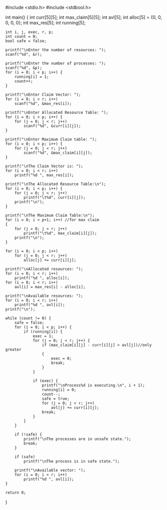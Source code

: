 #include <stdio.h>
#include <stdbool.h>
 
int main() {
    int curr[5][5];
    int max_claim[5][5];
    int avl[5];
    int alloc[5] = {0, 0, 0, 0, 0};
    int max_res[5];
    int running[5];
 
    int i, j, exec, r, p;
    int count = 0;
    bool safe = false;
 
    printf("\nEnter the number of resources: ");
    scanf("%d", &r);
 
    printf("\nEnter the number of processes: ");
    scanf("%d", &p);
    for (i = 0; i < p; i++) {
        running[i] = 1;
        count++;
    }
 
    printf("\nEnter Claim Vector: ");
    for (i = 0; i < r; i++)
        scanf("%d", &max_res[i]);
 
    printf("\nEnter Allocated Resource Table: ");
    for (i = 0; i < p; i++) {
        for (j = 0; j < r; j++)
            scanf("%d", &curr[i][j]);
    }
 
    printf("\nEnter Maximum Claim table: ");
    for (i = 0; i < p; i++) {
        for (j = 0; j < r; j++)
            scanf("%d", &max_claim[i][j]);
    }
 
    printf("\nThe Claim Vector is: ");
    for (i = 0; i < r; i++)
        printf("%d ", max_res[i]);
 
    printf("\nThe Allocated Resource Table:\n");
    for (i = 0; i < p; i++) {
        for (j = 0; j < r; j++)
            printf("\t%d", curr[i][j]);
        printf("\n");
    }
 
    printf("\nThe Maximum Claim Table:\n");
    for (i = 0; i < p+1; i++) //for max claim
    {
        for (j = 0; j < r; j++)
            printf("\t%d", max_claim[i][j]);
        printf("\n");
    }
 
    for (i = 0; i < p; i++)
        for (j = 0; j < r; j++)
            alloc[j] += curr[i][j];
 
    printf("\nAllocated resources: ");
    for (i = 0; i < r; i++)
        printf("%d ", alloc[i]);
    for (i = 0; i < r; i++)
        avl[i] = max_res[i] - alloc[i];
 
    printf("\nAvailable resources: ");
    for (i = 0; i < r; i++)
        printf("%d ", avl[i]);
    printf("\n");
 
    while (count != 0) {
        safe = false;
        for (i = 0; i < p; i++) {
            if (running[i]) {
                exec = 1;
                for (j = 0; j < r; j++) {
                    if (max_claim[i][j] - curr[i][j] > avl[j])//only greater
                    {
                        exec = 0;
                        break;
                    }
                }
 
                if (exec) {
                    printf("\nProcess%d is executing.\n", i + 1);
                    running[i] = 0;
                    count--;
                    safe = true;
                    for (j = 0; j < r; j++)
                        avl[j] += curr[i][j];
                    break;
                }
            }
        }
 
        if (!safe) {
            printf("\nThe processes are in unsafe state.");
            break;
        }
 
        if (safe)
            printf("\nThe process is in safe state.");
 
        printf("\nAvailable vector: ");
        for (i = 0; i < r; i++)
            printf("%d ", avl[i]);
    }
 
    return 0;
}
